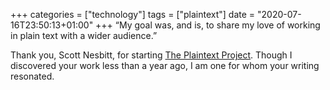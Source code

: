 +++
categories = ["technology"]
tags = ["plaintext"]
date = "2020-07-16T23:50:13+01:00"
+++
 “My goal was, and is, to share my love of working in plain text with a wider audience.”

Thank you, Scott Nesbitt, for starting [The Plaintext Project](https://plaintextproject.online/articles/2020/07/16/anniversary.html). Though I discovered your work less than a year ago, I am one for whom your writing resonated.
